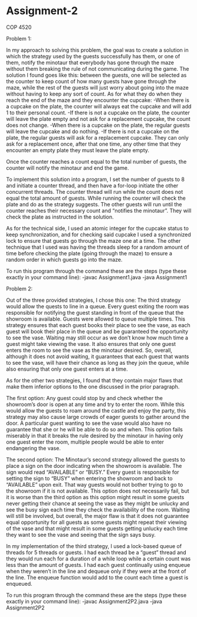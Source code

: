 # Assignment-2
COP 4520


Problem 1:

In my approach to solving this problem, the goal was to create a solution in which the strategy used by the guests successfully has them, or one of them, notify the minotaur that 
everybody has gone through the maze without them breaking the rule of not communicating during the game. 
The solution I found goes like this: between the guests, one will be selected as the counter to keep count of how many guests have gone through the maze, while the rest of the guests 
will just worry about going into the maze without having to keep any sort of count.
As for what they do when they reach the end of the maze and they encounter the cupcake:
-When there is a cupcake on the plate, the counter will always eat the cupcake and will add 1 to their personal count.
-If there is not a cupcake on the plate, the counter will leave the plate empty and not ask for a replacement cupcake, the count does not change.
-When there is a cupcake on the plate, the regular guests will leave the cupcake and do nothing.
-If there is not a cupcake on the plate, the regular guests will ask for a replacement cupcake. They can only ask for a replacement once, after that one time, any other time that they 
encounter an empty plate they must leave the plate empty.

Once the counter reaches a count equal to the total number of guests, the counter will notify the minotaur and end the game.

To implement this solution into a program, I set the number of guests to 8 and initiate a counter thread, and then have a for-loop initiate the other concurrent threads. The counter 
thread will run while the count does not equal the total amount of guests. While running the counter will check the plate and do as the strategy suggests. The other guests will run 
until the counter reaches their necessary count and “notifies the minotaur”. They will check the plate as instructed in the solution.

As for the technical side, I used an atomic integer for the cupcake status to keep synchronization, and for checking said cupcake I used a synchronized lock to ensure that guests go 
through the maze one at a time. The other technique that I used was having the threads sleep for a random amount of time before checking the plate (going through the maze) to ensure a 
random order in which guests go into the maze.

To run this program through the command these are the steps (type these exactly in your command line): -javac Assignment1.java -java Assignment1


Problem 2:

Out of the three provided strategies, I chose this one: The third strategy would allow the quests to line in a queue. Every guest exiting the room was responsible for notifying the
guest standing in front of the queue that the showroom is available. Guests were allowed to queue multiple times. This strategy ensures that each guest books their place to see the 
vase, as each guest will book their place in the queue and be guaranteed the opportunity to see the vase. Waiting may still occur as we don’t know how much time a guest might take 
viewing the vase. It also ensures that only one guest enters the room to see the vase as the minotaur desired. So, overall, although it does not avoid waiting, it guarantees that each 
guest that wants to see the vase, will have their chance as long as they join the queue, while also ensuring that only one guest enters at a time.

As for the other two strategies, I found that they contain major flaws that make them inferior options to the one discussed in the prior paragraph. 

The first option: Any guest could stop by and check whether the showroom’s door is open at any time and try to enter the room. While this would allow the guests to roam around the 
castle and enjoy the party, this strategy may also cause large crowds of eager guests to gather around the door. A particular guest wanting to see the vase would also have no guarantee 
that she or he will be able to do so and when. This option fails miserably in that it breaks the rule desired by the minotaur in having only one guest enter the room, multiple people 
would be able to enter endangering the vase. 

The second option: The Minotaur’s second strategy allowed the guests to place a sign on the door indicating when the showroom is available. The sign would read 
“AVAILABLE” or “BUSY.” Every guest is responsible for setting the sign to “BUSY” when entering the showroom and back to “AVAILABLE” upon exit. That way guests would not bother trying 
to go to the showroom if it is not available. This option does not necessarily fail, but it is worse than the third option as this option might result in some guests never getting 
their chance at seeing the vase as they might be unlucky and see the busy sign each time they check the availability of the room. Waiting will still be involved, but overall, the major 
flaw is that it does not guarantee equal opportunity for all guests as some guests might repeat their viewing of the vase and that might result in some guests getting unlucky each time 
they want to see the vase and seeing that the sign says busy.

In my implementation of the third strategy, I used a lock-based queue of threads for 5 threads or guests. I had each thread be a “guest” thread and they would run each for a duration
of a while loop while a certain count was less than the amount of guests. I had each guest continually using enqueue when they weren’t in the line and dequeue only if they were at the 
front of the line. The enqueue function would add to the count each time a guest is enqueued.

To run this program through the command these are the steps (type these exactly in your command line): -javac Assignment2P2.java -java Assignment2P2
